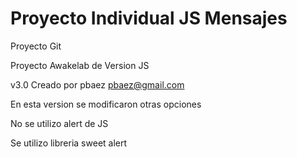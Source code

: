 # Proyecto Individual JS Mensajes
Proyecto Git

Proyecto Awakelab de Version JS

v3.0 Creado por pbaez 
pbaez@gmail.com

En esta version se modificaron otras opciones

No se utilizo alert de JS 

Se utilizo libreria sweet alert

